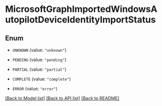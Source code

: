 # MicrosoftGraphImportedWindowsAutopilotDeviceIdentityImportStatus

## Enum


* `UNKNOWN` (value: `"unknown"`)

* `PENDING` (value: `"pending"`)

* `PARTIAL` (value: `"partial"`)

* `COMPLETE` (value: `"complete"`)

* `ERROR` (value: `"error"`)


[[Back to Model list]](../README.md#documentation-for-models) [[Back to API list]](../README.md#documentation-for-api-endpoints) [[Back to README]](../README.md)


